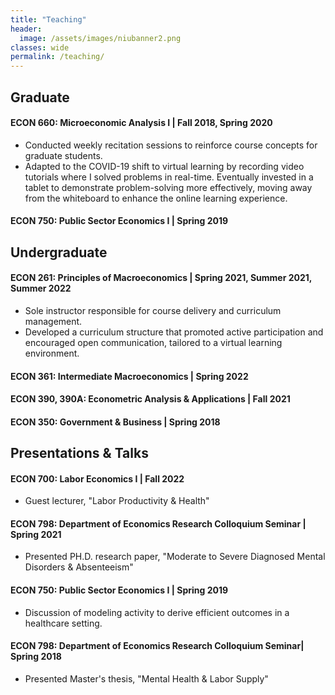 ```yaml
---
title: "Teaching"
header:
  image: /assets/images/niubanner2.png
classes: wide
permalink: /teaching/
---
```


## Graduate 


#### ECON 660: Microeconomic Analysis I | Fall 2018, Spring 2020

- Conducted weekly recitation sessions to reinforce course concepts for graduate students.
- Adapted to the COVID-19 shift to virtual learning by recording video tutorials where I solved problems in real-time. Eventually invested in a tablet to demonstrate problem-solving more effectively, moving away from the whiteboard to enhance the online learning experience.

#### ECON 750: Public Sector Economics I | Spring 2019


## Undergraduate


#### ECON 261: Principles of Macroeconomics | Spring 2021, Summer 2021, Summer 2022
- Sole instructor responsible for course delivery and curriculum management.
- Developed a curriculum structure that promoted active participation and encouraged open communication, tailored to a virtual learning environment.

#### ECON 361: Intermediate Macroeconomics | Spring 2022

#### ECON 390, 390A: Econometric Analysis & Applications | Fall 2021

#### ECON 350: Government & Business | Spring 2018



## Presentations & Talks

#### ECON 700: Labor Economics I | Fall 2022
- Guest lecturer,  "Labor Productivity & Health"
#### ECON 798: Department of Economics Research Colloquium Seminar | Spring 2021
- Presented PH.D. research paper, "Moderate to Severe Diagnosed Mental Disorders & Absenteeism" 
#### ECON 750: Public Sector Economics I | Spring 2019
- Discussion of modeling activity to derive efficient outcomes in a healthcare setting.  
#### ECON 798: Department of Economics Research Colloquium Seminar| Spring 2018
 - Presented Master's thesis, "Mental Health & Labor Supply" 

